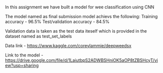 In this assignment we have built a model for wee classification using CNN

The model named as final submission model achievs the following:
Training accuracy - 96.5%
Test/validation accuracy - 84.5%


Validation data is taken as the test data iteself which is provided in the dataset named as test_set_labels


Data link - https://www.kaggle.com/coreylammie/deepweedsx

Link to the model  - https://drive.google.com/file/d/1LaiutbpS2ADWBSHniOK5aOP8tZBSHcyT/view?usp=sharing







